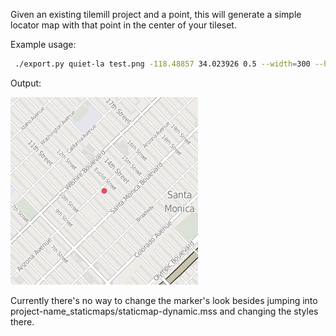 Given an existing tilemill project and a point, this will generate a simple locator map with that point in the center of your tileset.

Example usage:

```bash
 ./export.py quiet-la test.png -118.48857 34.023926 0.5 --width=300 --height=300
```
Output:

![SaMo](https://github.com/datadesk/tilemill-staticmaps/blob/master/samples/test.png?raw=true)

Currently there's no way to change the marker's look besides jumping into project-name_staticmaps/staticmap-dynamic.mss and changing the styles there.

